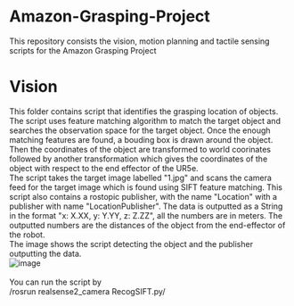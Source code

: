 # Amazon-Grasping-Project
This repository consists the vision, motion planning and tactile sensing scripts for the Amazon Grasping Project
# Vision
This folder contains script that identifies the grasping location of objects. The script uses feature matching algorithm to match the target object and searches the observation space for the target object. Once the enough matching features are found, a bouding box is drawn around the object. Then the coordinates of the object are transformed to world coorinates followed by another transformation which gives the coordinates of the object with respect to the end effector of the UR5e. <br />
The script takes the target image labelled "1.jpg" and scans the camera feed for the target image which is found using SIFT feature matching. This script also contains a rostopic publisher, with the name "Location" with a publisher with name "LocationPublisher". The data is outputted as a String in the format "x: X.XX, y: Y.YY, z: Z.ZZ", all the numbers are in meters. The outputted numbers are the distances of the object from the end-effector of the robot. <br/>
The image shows the script detecting the object and the publisher outputting the data.
<br/>
![image](https://user-images.githubusercontent.com/92841422/215548890-e7adca09-ac4f-4580-b5c8-a0231a35bb85.png)
<br />
<br />
You can run the script by
<br/>
/rosrun realsense2_camera RecogSIFT.py/
